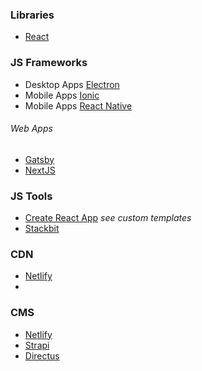 ### Libraries
- [React](https://reactjs.org)


### JS Frameworks
- Desktop Apps [Electron](https://www.electronjs.org/)
- Mobile Apps [Ionic](https://ionicframework.com/)
- Mobile Apps [React Native](https://reactnative.dev)

###### Web Apps
- [Gatsby](https://gatsbyjs.org)
- [NextJS](https://nextjs.org) 

### JS Tools
- [Create React App](https://create-react-app.dev/) *see custom templates*
- [Stackbit](https://stackbit.com)

### CDN
- [Netlify](https://netlify.com)
- 

### CMS
- [Netlify]()
- [Strapi]()
- [Directus]()
